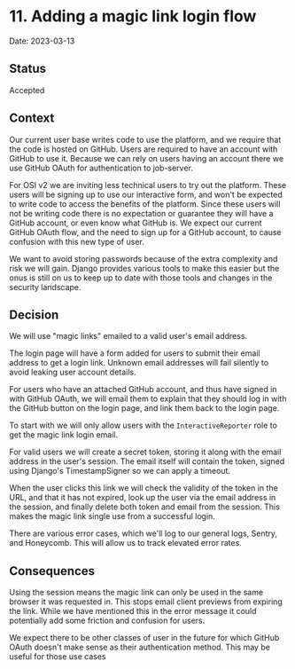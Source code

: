 # 11. Adding a magic link login flow
Date: 2023-03-13

## Status
Accepted

## Context
Our current user base writes code to use the platform, and we require that the code is hosted on GitHub.
Users are required to have an account with GitHub to use it.
Because we can rely on users having an account there we use GitHub OAuth for authentication to job-server.

For OSI v2 we are inviting less technical users to try out the platform.
These users will be signing up to use our interactive form, and won't be expected to write code to access the benefits of the platform.
Since these users will not be writing code there is no expectation or guarantee they will have a GitHub account, or even know what GitHub is.
We expect our current GitHub OAuth flow, and the need to sign up for a GitHub account, to cause confusion with this new type of user.

We want to avoid storing passwords because of the extra complexity and risk we will gain.
Django provides various tools to make this easier but the onus is still on us to keep up to date with those tools and changes in the security landscape.


## Decision
We will use "magic links" emailed to a valid user's email address.

The login page will have a form added for users to submit their email address to get a login link.
Unknown email addresses will fail silently to avoid leaking user account details.

For users who have an attached GitHub account, and thus have signed in with GitHub OAuth, we will email them to explain that they should log in with the GitHub button on the login page, and link them back to the login page.

To start with we will only allow users with the `InteractiveReporter` role to get the magic link login email.

For valid users we will create a secret token, storing it along with the email address in the user's session.
The email itself will contain the token, signed using Django's TimestampSigner so we can apply a timeout.

When the user clicks this link we will check the validity of the token in the URL, and that it has not expired, look up the user via the email address in the session, and finally delete both token and email from the session.
This makes the magic link single use from a successful login.

There are various error cases, which we'll log to our general logs, Sentry, and Honeycomb.
This will allow us to track elevated error rates.

## Consequences
Using the session means the magic link can only be used in the same browser it was requested in.
This stops email client previews from expiring the link.
While we have mentioned this in the error message it could potentially add some friction and confusion for users.

We expect there to be other classes of user in the future for which GitHub OAuth doesn't make sense as their authentication method.
This may be useful for those use cases
